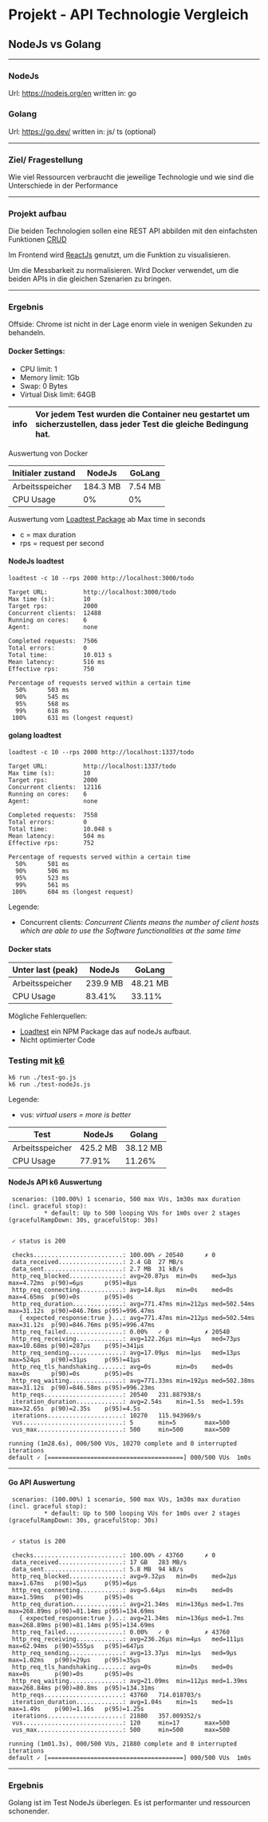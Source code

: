 # Projekt - API Technologie Vergleich 
## NodeJs vs Golang

--- 

### NodeJs
Url: https://nodejs.org/en
written in: go
### Golang
Url: https://go.dev/
written in: js/ ts (optional)

---

### Ziel/ Fragestellung
Wie viel Ressourcen verbraucht die jeweilige Technologie und wie sind die Unterschiede in der Performance

---
### Projekt aufbau
Die beiden Technologien sollen eine REST API abbilden mit den einfachsten Funktionen [CRUD](https://datascientest.com/de/crud-definition-funktionsweise)

Im Frontend wird [ReactJs](https://react.dev/) genutzt, um die Funktion zu visualisieren.

Um die Messbarkeit zu normalisieren. Wird Docker verwendet, um die beiden APIs in die gleichen Szenarien zu bringen.

---

### Ergebnis

Offside:
Chrome ist nicht in der Lage enorm viele in wenigen Sekunden zu behandeln.

#### Docker Settings:
- CPU limit: 1
- Memory limit: 1Gb
- Swap: 0 Bytes
- Virtual Disk limit: 64GB

| info | Vor jedem Test wurden die Container neu gestartet um sicherzustellen, dass jeder Test die gleiche Bedingung hat.  |
|------|:------------------------------------------------------------------------------------------------------------------|

Auswertung von Docker

| Initialer zustand   | NodeJs   | GoLang  |
|---------------------|----------|---------|
| Arbeitsspeicher     | 184.3 MB | 7.54 MB |
| CPU Usage           | 0%       | 0%      |

Auswertung vom [Loadtest Package](https://www.npmjs.com/package/loadtest) ab Max time in seconds

- c = max duration
- rps = request per second

#### NodeJs loadtest
```shell
loadtest -c 10 --rps 2000 http://localhost:3000/todo
```

```
Target URL:          http://localhost:3000/todo
Max time (s):        10
Target rps:          2000
Concurrent clients:  12488
Running on cores:    6
Agent:               none

Completed requests:  7506
Total errors:        0
Total time:          10.013 s
Mean latency:        516 ms
Effective rps:       750

Percentage of requests served within a certain time
  50%      503 ms
  90%      545 ms
  95%      568 ms
  99%      618 ms
 100%      631 ms (longest request)
```
#### golang loadtest

```shell
loadtest -c 10 --rps 2000 http://localhost:1337/todo
```
```
Target URL:          http://localhost:1337/todo
Max time (s):        10
Target rps:          2000
Concurrent clients:  12116
Running on cores:    6
Agent:               none

Completed requests:  7558
Total errors:        0
Total time:          10.048 s
Mean latency:        504 ms
Effective rps:       752

Percentage of requests served within a certain time
  50%      501 ms
  90%      506 ms
  95%      523 ms
  99%      561 ms
 100%      604 ms (longest request)
```

Legende:
- Concurrent clients: *Concurrent Clients means the number of client hosts which are able to use the Software functionalities at the same time*

#### Docker stats

| Unter last (peak) | NodeJs   | GoLang   |
|-------------------|----------|----------|
| Arbeitsspeicher   | 239.9 MB | 48.21 MB |
| CPU Usage         | 83.41%   | 33.11%   |

Mögliche Fehlerquellen:

- [Loadtest](https://www.npmjs.com/package/loadtest) ein NPM Package das auf nodeJs aufbaut.
- Nicht optimierter Code

### Testing mit [k6](https://k6.io/docs/)

```shell
k6 run ./test-go.js
k6 run ./test-nodeJs.js
```

Legende:
- vus: *virtual users = more is better*

| Test                | NodeJs   | Golang   |
|---------------------|----------|----------|
| Arbeitsspeicher     | 425.2 MB | 38.12 MB |
| CPU Usage           | 77.91%   | 11.26%   |

#### NodeJs API k6 Auswertung

     scenarios: (100.00%) 1 scenario, 500 max VUs, 1m30s max duration (incl. graceful stop):
              * default: Up to 500 looping VUs for 1m0s over 2 stages (gracefulRampDown: 30s, gracefulStop: 30s)


     ✓ status is 200

     checks.........................: 100.00% ✓ 20540      ✗ 0    
     data_received..................: 2.4 GB  27 MB/s
     data_sent......................: 2.7 MB  31 kB/s
     http_req_blocked...............: avg=20.87µs  min=0s    med=3µs      max=4.72ms  p(90)=6µs      p(95)=8µs     
     http_req_connecting............: avg=14.8µs   min=0s    med=0s       max=4.65ms  p(90)=0s       p(95)=0s      
     http_req_duration..............: avg=771.47ms min=212µs med=502.54ms max=31.12s  p(90)=846.76ms p(95)=996.47ms
       { expected_response:true }...: avg=771.47ms min=212µs med=502.54ms max=31.12s  p(90)=846.76ms p(95)=996.47ms
     http_req_failed................: 0.00%   ✓ 0          ✗ 20540
     http_req_receiving.............: avg=122.26µs min=4µs   med=73µs     max=10.68ms p(90)=287µs    p(95)=341µs   
     http_req_sending...............: avg=17.09µs  min=1µs   med=13µs     max=524µs   p(90)=31µs     p(95)=41µs    
     http_req_tls_handshaking.......: avg=0s       min=0s    med=0s       max=0s      p(90)=0s       p(95)=0s      
     http_req_waiting...............: avg=771.33ms min=192µs med=502.38ms max=31.12s  p(90)=846.58ms p(95)=996.23ms
     http_reqs......................: 20540   231.887938/s
     iteration_duration.............: avg=2.54s    min=1.5s  med=1.59s    max=32.65s  p(90)=2.35s    p(95)=4.5s    
     iterations.....................: 10270   115.943969/s
     vus............................: 5       min=5        max=500
     vus_max........................: 500     min=500      max=500

    running (1m28.6s), 000/500 VUs, 10270 complete and 0 interrupted iterations
    default ✓ [======================================] 000/500 VUs  1m0s
---
#### Go API Auswertung

     scenarios: (100.00%) 1 scenario, 500 max VUs, 1m30s max duration (incl. graceful stop):
              * default: Up to 500 looping VUs for 1m0s over 2 stages (gracefulRampDown: 30s, gracefulStop: 30s)


     ✓ status is 200

     checks.........................: 100.00% ✓ 43760      ✗ 0    
     data_received..................: 17 GB   283 MB/s
     data_sent......................: 5.8 MB  94 kB/s
     http_req_blocked...............: avg=9.32µs   min=0s    med=2µs    max=1.67ms   p(90)=5µs     p(95)=6µs     
     http_req_connecting............: avg=5.64µs   min=0s    med=0s     max=1.59ms   p(90)=0s      p(95)=0s      
     http_req_duration..............: avg=21.34ms  min=136µs med=1.7ms  max=268.89ms p(90)=81.14ms p(95)=134.69ms
       { expected_response:true }...: avg=21.34ms  min=136µs med=1.7ms  max=268.89ms p(90)=81.14ms p(95)=134.69ms
     http_req_failed................: 0.00%   ✓ 0          ✗ 43760
     http_req_receiving.............: avg=236.26µs min=4µs   med=111µs  max=62.94ms  p(90)=555µs   p(95)=647µs   
     http_req_sending...............: avg=13.37µs  min=1µs   med=9µs    max=1.02ms   p(90)=29µs    p(95)=35µs    
     http_req_tls_handshaking.......: avg=0s       min=0s    med=0s     max=0s       p(90)=0s      p(95)=0s      
     http_req_waiting...............: avg=21.09ms  min=112µs med=1.39ms max=268.84ms p(90)=80.8ms  p(95)=134.31ms
     http_reqs......................: 43760   714.018703/s
     iteration_duration.............: avg=1.04s    min=1s    med=1s     max=1.49s    p(90)=1.16s   p(95)=1.25s   
     iterations.....................: 21880   357.009352/s
     vus............................: 120     min=17       max=500
     vus_max........................: 500     min=500      max=500

    running (1m01.3s), 000/500 VUs, 21880 complete and 0 interrupted iterations
    default ✓ [======================================] 000/500 VUs  1m0s


---

### Ergebnis

Golang ist im Test NodeJs überlegen. Es ist performanter und ressourcen schonender. 